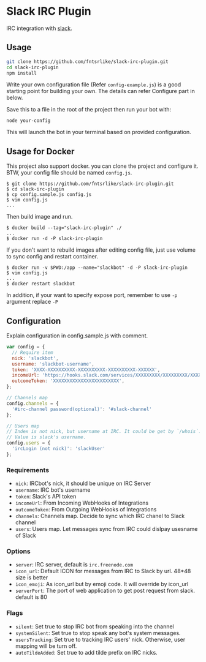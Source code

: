 # Slack IRC Plugin

IRC integration with [slack](http://slack.com).

## Usage

```bash
git clone https://github.com/fntsrlike/slack-irc-plugin.git
cd slack-irc-plugin
npm install
```

Write your own configuration file (Refer `config-example.js`) is a good starting point for building your own. The details can refer Configure part in below.

Save this to a file in the root of the project then run your bot with:

    node your-config

This will launch the bot in your terminal based on provided configuration.

## Usage for Docker

This project also support docker. you can clone the project and configure it. BTW, your config file should be named `config.js`.
```shell
$ git clone https://github.com/fntsrlike/slack-irc-plugin.git
$ cd slack-irc-plugin
$ cp config.sample.js config.js
$ vim config.js
...
```

Then build image and run.
```shell
$ docker build --tag="slack-irc-plugin" ./
...
$ docker run -d -P slack-irc-plugin
```

If you don't want to rebuild images after editing config file, just use volume to sync config and restart container.
```shell
$ docker run -v $PWD:/app --name="slackbot" -d -P slack-irc-plugin
$ vim config.js
...
$ docker restart slackbot
```

In addition, if your want to specify expose port, remember to use `-p` argument replace `-P`

## Configuration
Explain configuration in config.sample.js with comment.
```javascript
var config = {
  // Require item
  nick: 'slackbot',
  username: 'slackbot-username',
  token: 'XXXX-XXXXXXXXXX-XXXXXXXXXX-XXXXXXXXXX-XXXXXX',
  incomeUrl: 'https://hooks.slack.com/services/XXXXXXXXX/XXXXXXXXX/XXXXXXXXXXXXXXXXXXXXXXXX',
  outcomeToken: 'XXXXXXXXXXXXXXXXXXXXXXXX',
};

// Channels map
config.channels = {
  '#irc-channel password(optional)': '#slack-channel'
};

// Users map
// Index is not nick, but username at IRC. It could be get by `/whois`.
// Value is slack's username.
config.users = {
  'ircLogin (not nick)': 'slackUser'
};
```

### Requirements
- `nick`: IRCbot's nick, it should be unique on IRC Server
- `username`: IRC bot's username
- `token`: Slack's API token
- `incomeUrl`: From Incoming WebHooks  of Integrations
- `outcomeToken`: From Outgoing WebHooks of Integrations
- `channels`: Channels map. Decide to sync which IRC chanel to Slack channel
- `users`: Users map. Let messages sync from IRC could dislpay usesname of Slack

### Options
- `server`: IRC server, default is `irc.freenode.com`
- `icon_url`: Default ICON for messages from IRC to Slack by url. 48*48 size is better
- `icon_emoji`: As icon_url but by emoji code. It will override by icon_url
- `serverPort`: The port of web application to get post request from slack. default is 80

### Flags
- `silent`: Set true to stop IRC bot from speaking into the channel
- `systemSilent`: Set true to stop speak any bot's system messages.
- `usersTracking`: Set true to tracking IRC users' nick. Otherwise, user mapping will be turn off.
- `autoTildeAdded`: Set true to add tilde prefix on IRC nicks.
